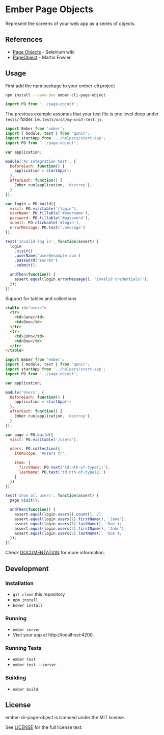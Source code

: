 # Ember Page Objects

Represent the screens of your web app as a series of objects.

## References

* [Page Objects](https://code.google.com/p/selenium/wiki/PageObjects) - Selenium wiki
* [PageObject](http://martinfowler.com/bliki/PageObject.html) - Martin Fowler

## Usage

First add the npm package to your ember-cli project

```sh
npm install --save-dev ember-cli-page-object
```

```js
import PO from '../page-object';
```

The previous example assumes that your test file is one level deep under
`tests/` folder. i.e. `tests/unit/my-unit-test.js`.

```js
import Ember from 'ember';
import { module, test } from 'qunit';
import startApp from '../helpers/start-app';
import PO from '../page-object';

var application;

module('An Integration test', {
  beforeEach: function() {
    application = startApp();
  },
  afterEach: function() {
    Ember.run(application, 'destroy');
  }
});

var login = PO.build({
  visit: PO.visitable('/login'),
  userName: PO.fillable('#username'),
  password: PO.fillable('#password'),
  submit: PO.clickable('#login'),
  errorMessage: PO.text('.message')
});

test('Invalid log in', function(assert) {
  login
    .visit()
    .userName('user@example.com')
    .password('secret')
    .submit();

  andThen(function() {
    assert.equal(login.errorMessage(), 'Invalid credentials!');
  });
});
```

Support for tables and collections

```html
<table id="users">
  <tr>
    <td>Jane</td>
    <td>Doe</td>
  </tr>
  <tr>
    <td>John</td>
    <td>Doe</td>
  </tr>
</table>
```

```js
import Ember from 'ember';
import { module, test } from 'qunit';
import startApp from '../helpers/start-app';
import PO from '../page-object';

var application;

module('Users', {
  beforeEach: function() {
    application = startApp();
  },
  afterEach: function() {
    Ember.run(application, 'destroy');
  }
});

var page = PO.build({
  visit: PO.visitable('/users'),

  users: PO.collection({
    itemScope: '#users tr',

    item: {
      firstName: PO.text('td:nth-of-type(1)'),
      lastName: PO.text('td:nth-of-type(2)')
    }
  })
});

test('show all users', function(assert) {
  page.visit();

  andThen(function() {
    assert.equal(login.users().count(), 2);
    assert.equal(login.users(1).firstName(), 'Jane');
    assert.equal(login.users(1).lastName(), 'Doe');
    assert.equal(login.users(2).firstName(), 'John');
    assert.equal(login.users(2).lastName(), 'Doe');
  });
});
```

Check [DOCUMENTATION](./DOCUMENTATION.md) for more information.

## Development

### Installation

* `git clone` this repository
* `npm install`
* `bower install`

### Running

* `ember server`
* Visit your app at http://localhost:4200.

### Running Tests

* `ember test`
* `ember test --server`

### Building

* `ember build`

## License

ember-cli-page-object is licensed under the MIT license.

See [LICENSE](./LICENSE) for the full license text.
